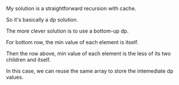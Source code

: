 My solution is a straightforward recursion with cache.

So it's basically a dp solution.

The more clever solution is to use a bottom-up dp.

For bottom row, the min value of each element is itself.

Then the row above, min value of each element is the less of its two children and itself.

In this case, we can reuse the same array to store the intemediate dp values.
